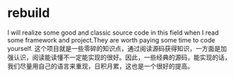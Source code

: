 # rebuild
I will realize some good and classic source code in this field when I read some framework and project.They are worth  paying some time to code yourself.
这个项目就是一些零碎的知识点，通过阅读源码获得知识，一方面是加强认识，阅读能读懂不一定能实现的很好。因此，一些经典的源码，能实现的话，我们尽量用自己的语言来重现，日积月累，这也是一个很好的提高。
